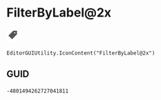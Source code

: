 # FilterByLabel@2x
![](/img/FilterByLabel@2x.png)

``` CSharp
EditorGUIUtility.IconContent("FilterByLabel@2x")
```
## GUID
```
-4801494262727041811
```
